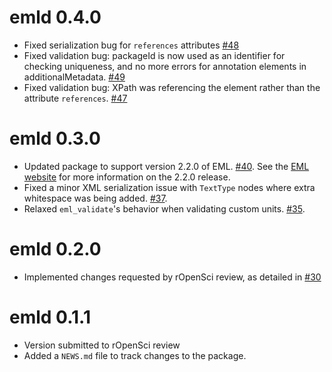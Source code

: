 # emld 0.4.0

- Fixed serialization bug for `references` attributes [#48](https://github.com/ropensci/emld/issues/48)
- Fixed validation bug: packageId is now used as an identifier for checking uniqueness, and no more errors for annotation elements in additionalMetadata. [#49](https://github.com/ropensci/emld/pull/49)
- Fixed validation bug: XPath was referencing the element rather than the attribute `references`. [#47](https://github.com/ropensci/emld/pull/47)

# emld 0.3.0

- Updated package to support version 2.2.0 of EML. [#40](https://github.com/ropensci/emld/pull/40). See the [EML website](https://eml.ecoinformatics.org/whats-new-in-eml-2-2-0.html) for more information on the 2.2.0 release.
- Fixed a minor XML serialization issue with `TextType` nodes where extra whitespace was being added. [#37](https://github.com/ropensci/emld/pull/37).
- Relaxed `eml_validate`'s behavior when validating custom units. [#35](https://github.com/ropensci/emld/pull/35).

# emld 0.2.0

* Implemented changes requested by rOpenSci review, as detailed in 
  [#30](https://github.com/cboettig/emld/pull/30)

# emld 0.1.1

* Version submitted to rOpenSci review
* Added a `NEWS.md` file to track changes to the package.
